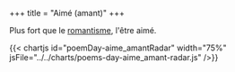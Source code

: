 +++
title = "Aimé (amant)"
+++

Plus fort que le [romantisme](../romantisme), l'être aimé.

{{< chartjs id="poemDay-aime_amantRadar" width="75%" jsFile="../../charts/poems-day-aime_amant-radar.js" />}}
